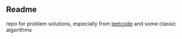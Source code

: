 Readme
---
repo for problem solutions, especially from [leetcode](leetcode.com) and some classic algorithms
